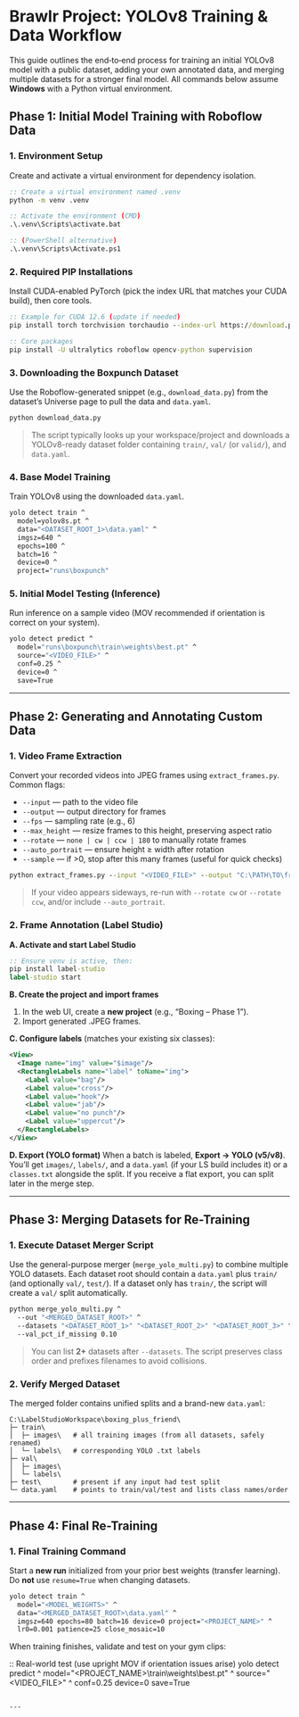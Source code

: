 # Brawlr Project: YOLOv8 Training & Data Workflow

This guide outlines the end‑to‑end process for training an initial YOLOv8 model with a public dataset, adding your own annotated data, and merging multiple datasets for a stronger final model. All commands below assume **Windows** with a Python virtual environment.


## Phase 1: Initial Model Training with Roboflow Data

### 1. Environment Setup
Create and activate a virtual environment for dependency isolation.

```bat
:: Create a virtual environment named .venv
python -m venv .venv

:: Activate the environment (CMD)
.\.venv\Scripts\activate.bat

:: (PowerShell alternative)
.\.venv\Scripts\Activate.ps1
```

### 2. Required PIP Installations
Install CUDA-enabled PyTorch (pick the index URL that matches your CUDA build), then core tools.

```bat
:: Example for CUDA 12.6 (update if needed)
pip install torch torchvision torchaudio --index-url https://download.pytorch.org/whl/cu126

:: Core packages
pip install -U ultralytics roboflow opencv-python supervision
```

### 3. Downloading the Boxpunch Dataset
Use the Roboflow-generated snippet (e.g., `download_data.py`) from the dataset’s Universe page to pull the data and `data.yaml`.

```bat
python download_data.py
```

> The script typically looks up your workspace/project and downloads a YOLOv8-ready dataset folder containing `train/`, `val/` (or `valid/`), and `data.yaml`.

### 4. Base Model Training
Train YOLOv8 using the downloaded `data.yaml`.

```bat
yolo detect train ^
  model=yolov8s.pt ^
  data="<DATASET_ROOT_1>\data.yaml" ^
  imgsz=640 ^
  epochs=100 ^
  batch=16 ^
  device=0 ^
  project="runs\boxpunch"
```

### 5. Initial Model Testing (Inference)
Run inference on a sample video (MOV recommended if orientation is correct on your system).

```bat
yolo detect predict ^
  model="runs\boxpunch\train\weights\best.pt" ^
  source="<VIDEO_FILE>" ^
  conf=0.25 ^
  device=0 ^
  save=True
```
---

## Phase 2: Generating and Annotating Custom Data

### 1. Video Frame Extraction
Convert your recorded videos into JPEG frames using `extract_frames.py`. Common flags:

- `--input` — path to the video file  
- `--output` — output directory for frames  
- `--fps` — sampling rate (e.g., 6)  
- `--max_height` — resize frames to this height, preserving aspect ratio  
- `--rotate` — `none | cw | ccw | 180` to manually rotate frames  
- `--auto_portrait` — ensure height ≥ width after rotation  
- `--sample` — if >0, stop after this many frames (useful for quick checks)

```bat
python extract_frames.py --input "<VIDEO_FILE>" --output "C:\PATH\TO\frames\vid1" --fps 6.0 --max_height 720 --rotate none
```

> If your video appears sideways, re-run with `--rotate cw` or `--rotate ccw`, and/or include `--auto_portrait`.

### 2. Frame Annotation (Label Studio)

**A. Activate and start Label Studio**
```bat
:: Ensure venv is active, then:
pip install label-studio
label-studio start
```

**B. Create the project and import frames**
1. In the web UI, create a **new project** (e.g., “Boxing – Phase 1”).  
2. Import generated .JPEG frames.    

**C. Configure labels** (matches your existing six classes):
```xml
<View>
  <Image name="img" value="$image"/>
  <RectangleLabels name="label" toName="img">
    <Label value="bag"/>
    <Label value="cross"/>
    <Label value="hook"/>
    <Label value="jab"/>
    <Label value="no punch"/>
    <Label value="uppercut"/>
  </RectangleLabels>
</View>
```

**D. Export (YOLO format)**
When a batch is labeled, **Export → YOLO (v5/v8)**. You’ll get `images/`, `labels/`, and a `data.yaml` (if your LS build includes it) or a `classes.txt` alongside the split. If you receive a flat export, you can split later in the merge step.

---

## Phase 3: Merging Datasets for Re-Training

### 1. Execute Dataset Merger Script
Use the general-purpose merger (`merge_yolo_multi.py`) to combine multiple YOLO datasets. Each dataset root should contain a `data.yaml` plus `train/` (and optionally `val/`, `test/`). If a dataset only has `train/`, the script will create a `val/` split automatically.

```bat
python merge_yolo_multi.py ^
  --out "<MERGED_DATASET_ROOT>" ^
  --datasets "<DATASET_ROOT_1>" "<DATASET_ROOT_2>" "<DATASET_ROOT_3>" ^
  --val_pct_if_missing 0.10
```

> You can list **2+** datasets after `--datasets`. The script preserves class order and prefixes filenames to avoid collisions.

### 2. Verify Merged Dataset
The merged folder contains unified splits and a brand-new `data.yaml`:

```
C:\LabelStudioWorkspace\boxing_plus_friend\
├─ train\
│  ├─ images\   # all training images (from all datasets, safely renamed)
│  └─ labels\   # corresponding YOLO .txt labels
├─ val\
│  ├─ images\
│  └─ labels\
├─ test\        # present if any input had test split
└─ data.yaml    # points to train/val/test and lists class names/order
```

---

## Phase 4: Final Re-Training

### 1. Final Training Command
Start a **new run** initialized from your prior best weights (transfer learning). Do **not** use `resume=True` when changing datasets.

```bat
yolo detect train ^
  model="<MODEL_WEIGHTS>" ^
  data="<MERGED_DATASET_ROOT>\data.yaml" ^
  imgsz=640 epochs=80 batch=16 device=0 project="<PROJECT_NAME>" ^
  lr0=0.001 patience=25 close_mosaic=10
```

When training finishes, validate and test on your gym clips:


:: Real-world test (use upright MOV if orientation issues arise)
yolo detect predict ^
  model="<PROJECT_NAME>\train\weights\best.pt" ^
  source="<VIDEO_FILE>" ^
  conf=0.25 device=0 save=True
```

---




